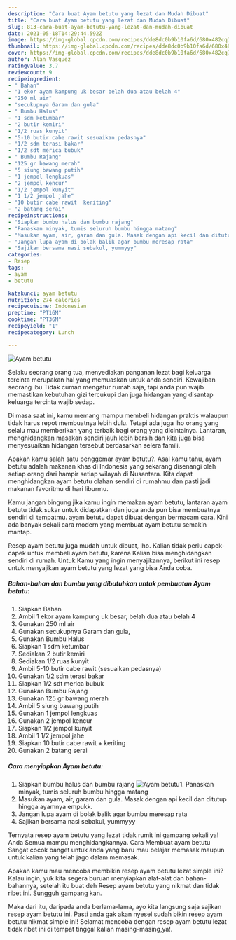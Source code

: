 ```yaml
---
description: "Cara buat Ayam betutu yang lezat dan Mudah Dibuat"
title: "Cara buat Ayam betutu yang lezat dan Mudah Dibuat"
slug: 813-cara-buat-ayam-betutu-yang-lezat-dan-mudah-dibuat
date: 2021-05-18T14:29:44.592Z
image: https://img-global.cpcdn.com/recipes/dde8dc0b9b10fa6d/680x482cq70/ayam-betutu-foto-resep-utama.jpg
thumbnail: https://img-global.cpcdn.com/recipes/dde8dc0b9b10fa6d/680x482cq70/ayam-betutu-foto-resep-utama.jpg
cover: https://img-global.cpcdn.com/recipes/dde8dc0b9b10fa6d/680x482cq70/ayam-betutu-foto-resep-utama.jpg
author: Alan Vasquez
ratingvalue: 3.7
reviewcount: 9
recipeingredient:
- " Bahan"
- "1 ekor ayam kampung uk besar belah dua atau belah 4"
- "250 ml air"
- "secukupnya Garam dan gula"
- " Bumbu Halus"
- "1 sdm ketumbar"
- "2 butir kemiri"
- "1/2 ruas kunyit"
- "5-10 butir cabe rawit sesuaikan pedasnya"
- "1/2 sdm terasi bakar"
- "1/2 sdt merica bubuk"
- " Bumbu Rajang"
- "125 gr bawang merah"
- "5 siung bawang putih"
- "1 jempol lengkuas"
- "2 jempol kencur"
- "1/2 jempol kunyit"
- "1 1/2 jempol jahe"
- "10 butir cabe rawit  keriting"
- "2 batang serai"
recipeinstructions:
- "Siapkan bumbu halus dan bumbu rajang"
- "Panaskan minyak, tumis seluruh bumbu hingga matang"
- "Masukan ayam, air, garam dan gula. Masak dengan api kecil dan ditutup hingga ayamnya empukk."
- "Jangan lupa ayam di bolak balik agar bumbu meresap rata"
- "Sajikan bersama nasi sebakul, yummyyy"
categories:
- Resep
tags:
- ayam
- betutu

katakunci: ayam betutu 
nutrition: 274 calories
recipecuisine: Indonesian
preptime: "PT16M"
cooktime: "PT36M"
recipeyield: "1"
recipecategory: Lunch

---
```



![Ayam betutu](https://img-global.cpcdn.com/recipes/dde8dc0b9b10fa6d/680x482cq70/ayam-betutu-foto-resep-utama.jpg)

Selaku seorang orang tua, menyediakan panganan lezat bagi keluarga tercinta merupakan hal yang memuaskan untuk anda sendiri. Kewajiban seorang ibu Tidak cuman mengatur rumah saja, tapi anda pun wajib memastikan kebutuhan gizi tercukupi dan juga hidangan yang disantap keluarga tercinta wajib sedap.

Di masa  saat ini, kamu memang mampu membeli hidangan praktis walaupun tidak harus repot membuatnya lebih dulu. Tetapi ada juga lho orang yang selalu mau memberikan yang terbaik bagi orang yang dicintainya. Lantaran, menghidangkan masakan sendiri jauh lebih bersih dan kita juga bisa menyesuaikan hidangan tersebut berdasarkan selera famili. 



Apakah kamu salah satu penggemar ayam betutu?. Asal kamu tahu, ayam betutu adalah makanan khas di Indonesia yang sekarang disenangi oleh setiap orang dari hampir setiap wilayah di Nusantara. Kita dapat menghidangkan ayam betutu olahan sendiri di rumahmu dan pasti jadi makanan favoritmu di hari liburmu.

Kamu jangan bingung jika kamu ingin memakan ayam betutu, lantaran ayam betutu tidak sukar untuk didapatkan dan juga anda pun bisa membuatnya sendiri di tempatmu. ayam betutu dapat dibuat dengan bermacam cara. Kini ada banyak sekali cara modern yang membuat ayam betutu semakin mantap.

Resep ayam betutu juga mudah untuk dibuat, lho. Kalian tidak perlu capek-capek untuk membeli ayam betutu, karena Kalian bisa menghidangkan sendiri di rumah. Untuk Kamu yang ingin menyajikannya, berikut ini resep untuk menyajikan ayam betutu yang lezat yang bisa Anda coba.

<!--inarticleads1-->

##### Bahan-bahan dan bumbu yang dibutuhkan untuk pembuatan Ayam betutu:

1. Siapkan  Bahan
1. Ambil 1 ekor ayam kampung uk besar, belah dua atau belah 4
1. Gunakan 250 ml air
1. Gunakan secukupnya Garam dan gula,
1. Gunakan  Bumbu Halus
1. Siapkan 1 sdm ketumbar
1. Sediakan 2 butir kemiri
1. Sediakan 1/2 ruas kunyit
1. Ambil 5-10 butir cabe rawit (sesuaikan pedasnya)
1. Gunakan 1/2 sdm terasi bakar
1. Siapkan 1/2 sdt merica bubuk
1. Gunakan  Bumbu Rajang
1. Gunakan 125 gr bawang merah
1. Ambil 5 siung bawang putih
1. Gunakan 1 jempol lengkuas
1. Gunakan 2 jempol kencur
1. Siapkan 1/2 jempol kunyit
1. Ambil 1 1/2 jempol jahe
1. Siapkan 10 butir cabe rawit + keriting
1. Gunakan 2 batang serai




<!--inarticleads2-->

##### Cara menyiapkan Ayam betutu:

1. Siapkan bumbu halus dan bumbu rajang
<img src="https://img-global.cpcdn.com/steps/c60e626151ba049c/160x128cq70/ayam-betutu-langkah-memasak-1-foto.jpg" alt="Ayam betutu">1. Panaskan minyak, tumis seluruh bumbu hingga matang
1. Masukan ayam, air, garam dan gula. Masak dengan api kecil dan ditutup hingga ayamnya empukk.
1. Jangan lupa ayam di bolak balik agar bumbu meresap rata
1. Sajikan bersama nasi sebakul, yummyyy




Ternyata resep ayam betutu yang lezat tidak rumit ini gampang sekali ya! Anda Semua mampu menghidangkannya. Cara Membuat ayam betutu Sangat cocok banget untuk anda yang baru mau belajar memasak maupun untuk kalian yang telah jago dalam memasak.

Apakah kamu mau mencoba membikin resep ayam betutu lezat simple ini? Kalau ingin, yuk kita segera buruan menyiapkan alat-alat dan bahan-bahannya, setelah itu buat deh Resep ayam betutu yang nikmat dan tidak ribet ini. Sungguh gampang kan. 

Maka dari itu, daripada anda berlama-lama, ayo kita langsung saja sajikan resep ayam betutu ini. Pasti anda gak akan nyesel sudah bikin resep ayam betutu nikmat simple ini! Selamat mencoba dengan resep ayam betutu lezat tidak ribet ini di tempat tinggal kalian masing-masing,ya!.

